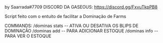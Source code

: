 by Saarrada#7709
DISCORD DA GASEOUS: https://discord.gg/FxvuTkpPB8

Script feito com o entuito de facilitar a Dominação de Farms

COMMANDS: 
/dominas stats -- ATIVA OU DESATIVA OS BLIPS DE DOMINAÇÃO
/dominas add -- PARA ADICIONAR ESTOQUE
/dominas info -- PARA VER O ESTOQUE
